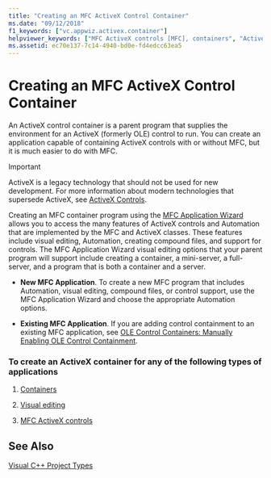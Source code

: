 ```yaml
---
title: "Creating an MFC ActiveX Control Container"
ms.date: "09/12/2018"
f1_keywords: ["vc.appwiz.activex.container"]
helpviewer_keywords: ["MFC ActiveX controls [MFC], containers", "ActiveX control containers [MFC], creating", "containers [MFC], creating", "OLE controls [MFC], containers"]
ms.assetid: ec70e137-7c14-4940-bd0e-fd4edcc63ea5
---
```

# Creating an MFC ActiveX Control Container

An ActiveX control container is a parent program that supplies the environment for an ActiveX (formerly OLE) control to run. You can create an application capable of containing ActiveX controls with or without MFC, but it is much easier to do with MFC.

>[!IMPORTANT]
> ActiveX is a legacy technology that should not be used for new development. For more information about modern technologies that supersede ActiveX, see [ActiveX Controls](../activex-controls.md).

Creating an MFC container program using the [MFC Application Wizard](../../mfc/reference/mfc-application-wizard.md) allows you to access the many features of ActiveX controls and Automation that are implemented by the MFC and ActiveX classes. These features include visual editing, Automation, creating compound files, and support for controls. The MFC Application Wizard visual editing options that your parent program will support include creating a container, a mini-server, a full-server, and a program that is both a container and a server.

- **New MFC Application**. To create a new MFC program that includes Automation, visual editing, compound files, or control support, use the MFC Application Wizard and choose the appropriate Automation options.

- **Existing MFC Application**. If you are adding control containment to an existing MFC application, see [OLE Control Containers: Manually Enabling OLE Control Containment](../../mfc/activex-control-containers-manually-enabling-activex-control-containment.md).

### To create an ActiveX container for any of the following types of applications

1. [Containers](../../mfc/containers.md)

1. [Visual editing](../../mfc/ole-mfc.md)

1. [MFC ActiveX controls](../../mfc/mfc-activex-controls.md)

## See Also

[Visual C++ Project Types](../../build/visual-cpp-project-types.md)

